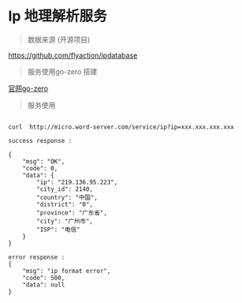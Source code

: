 # Ip 地理解析服务

> 数据来源 (开源项目)

https://github.com/flyaction/ipdatabase

> 服务使用go-zero 搭建

[官网go-zero](http://zero.gocn.vip/zero)

> 服务使用

```http

curl  http://micro.word-server.com/service/ip?ip=xxx.xxx.xxx.xxx

success response :

{
    "msg": "OK",
    "code": 0,
    "data": {
        "ip": "219.136.95.223",
        "city_id": 2140,
        "country": "中国",
        "district": "0",
        "province": "广东省",
        "city": "广州市",
        "ISP": "电信"
    }
}

error response :
{
    "msg": "ip format error",
    "code": 500,
    "data": null
}
```